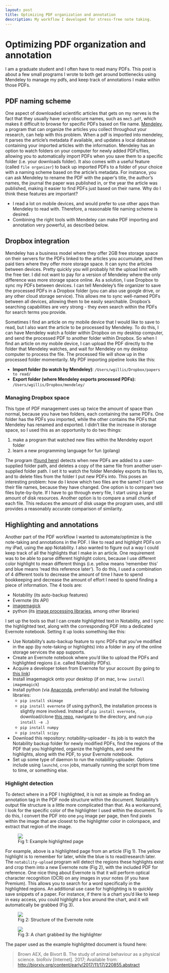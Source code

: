 ```yaml
---
layout: post
title: Optimizing PDF organization and annotation
description: My workflow I developed for stress-free note taking.
---
```

# Optimizing PDF organization and annotation

I am a graduate student and I often have to read many PDFs. This post is about a few small programs I wrote to both get around bottlenecks using Mendeley to manage my pdfs, and keep track of annotations I make within those PDFs.

## PDF naming scheme

One aspect of downloaded scientific articles that gets on my nerves is the fact that they usually have very obscure names, such as `mmc5.pdf`, which makes it difficult to browse for specific PDFs based on file name. [Mendeley](https://www.mendeley.com), a program that can organize the articles you collect throughout your research, can help with this problem. When a pdf is imported into mendeley, it parses the article’s metadata if available, and updates a local database containing your imported articles with the information. Mendeley has an option to watch folders on your computer for newly added PDFs/files, allowing you to automatically import PDFs when you save them to a specific folder (i.e. your downloads folder). It also comes with a useful feature (called `file organizer`) to back up imported PDFs to a folder of your choice with a naming scheme based on the article’s metadata. For instance, you can ask Mendeley to rename the PDF with the paper’s title, the author’s names, the journal the paper was published in, or the year the article was published, making it easier to find PDFs just based on their name. Why do I think these features are important?

- I read a lot on mobile devices, and would prefer to use other apps than Mendeley to read with. Therefore, a reasonable file naming scheme is desired.
- Combining the right tools with Mendeley can make PDF importing and annotation very powerful, as described below.

## Dropbox integration

Mendeley has a business model where they offer 2GB free storage space on their servers for the PDFs linked to the articles you accumulate, and then paid tiers where they offer more storage space. It can sync the articles between devices. Pretty quickly you will probably hit the upload limit with the free tier. I did not want to pay for a version of Mendeley where the only difference was more storage space online. As a solution, I use Dropbox to sync my PDFs between devices. I can tell Mendeley’s file organizer to save the processed PDFs in a Dropbox folder (you can also use google drive, or any other cloud storage service). This allows me to sync well-named PDFs between all devices, allowing them to be easily searchable. Dropbox’s searching capabilities are very strong - they even search within the PDFs for search terms you provide.

Sometimes I find an article on my mobile device that I would like to save to read, but I also want the article to be processed by Mendeley. To do this, I can have Mendeley watch a folder within Dropbox on my desktop computer, and send the processed PDF to another folder within Dropbox. So when I find an article on my mobile device, I can upload the PDF directly to the folder that Mendeley watches, and wait for Mendeley on my desktop computer to process the file. The processed file will show up in the processed folder momentarily.
My PDF importing pipeline looks like this:

- **Import folder (to watch by Mendeley)**: `/Users/wgillis/Dropbox/papers to read/`
- **Export folder (where Mendeley exports processed PDFs):** `/Users/wgillis/Dropbox/mendeley/`

### Managing Dropbox space

This type of PDF management uses up twice the amount of space than normal, because you have two folders, each containing the same PDFs. One folder has the PDFs you imported, while the other contains the PDFs that Mendeley has renamed and exported. I didn’t like the increase in storage space, so I used this as an opportunity to do two things:

1. make a program that watched new files within the Mendeley export folder
2. learn a new programming language for fun (golang)

The program ([found here](https://github.com/wingillis/mendeley-watcher)) detects when new PDFs are added to a user-supplied folder path, and deletes a copy of the same file from another user-supplied folder path. I set it to watch the folder Mendeley exports its files to, and to delete files from the folder I put new PDFs into. This poses an interesting problem: how do I know which two files are the same? I can’t use their file names, because they have changed. One option is to compare two files byte-by-byte. If I have to go through every file, I start using a large amount of disk resources. Another option is to compare a small chunk of each file. This reduces the amount of disk usage the program uses, and still provides a reasonably accurate comparison of similarity.

## Highlighting and annotations

Another part of the PDF workflow I wanted to automate/optimize is the note-taking and annotations in the PDF. I like to read and highlight PDFs on my iPad, using the app Notability. I also wanted to figure out a way I could keep track of all the highlights that I make in an article. One requirement was to be able to parse different highlight colors, because I use different color highlight to mean different things (i.e. yellow means ‘remember this’ and blue means ‘read this reference later’). To do this, I used a combination of 4 different tools to decrease the amount of time I have to spend bookkeeping and decrease the amount of effort I need to spend finding a piece of information. The 4 tools are:

- Notability (its auto-backup features)
- Evernote (its API)
- [imagemagick](https://www.imagemagick.org/script/index.php)
- python (its [image processing libraries](http://scikit-image.org/docs/dev/api/skimage.html), among other libraries)

I set up the tools so that I can create highlighted text in Notability, and I sync the highlighted text, along with the corresponding PDF into a dedicated Evernote notebook. Setting it up looks something like this:

- Use Notability’s auto-backup feature to sync PDFs that you’ve modified in the app (by note-taking or highlights) into a folder in any of the online storage services the app supports.
- Create an Evernote notebook where you’d like to upload the PDFs and highlighted regions (i.e. called Notability PDFs).
- Acquire a developer token from Evernote for your account (by going to [this link](https://www.evernote.com/api/DeveloperToken.action))
- Install imagemagick onto your desktop (if on mac, `brew install imagemagick`)
- Install python (via [Anaconda](https://www.anaconda.com/download), preferrably) and install the following libraries:
  - `pip install skimage`
  - `pip install evernote` (if using python3, the installation process is slightly more involved. Instead of `pip install evernote`, download/clone [this repo](https://github.com/evernote/evernote-sdk-python3), navigate to the directory, and run `pip install -e .`)
  - `pip install numpy`
  - `pip install scipy`
- Download this repository: notability-uploader - its job is to watch the Notability backup folder for newly modified PDFs, find the regions of the PDF that you highlighted, organize the highlights, and send the highlights, along with the PDF, to your Evernote notebook.
- Set up some type of daemon to run the notability-uploader. Options include using `launchd`, `cron` jobs, manually running the script from time to time, or something else.

### Highlight detection

To detect where in a PDF I highlighted, it is not as simple as finding an annotation tag in the PDF node structure within the document. Notability’s output file structure is a little more complicated than that. As a workaround, I look for the specific color of the highlighter I used within the document. To do this, I convert the PDF into one `png` image per page, then find pixels within the image that are closest to the highlighter color in colorspace, and extract that region of the image.

<figure>
<img src="https://d2mxuefqeaa7sj.cloudfront.net/s_C1CBA85C0F3ADE8D7493EBAFD81890EA7E72F14A432FAD5DD63CA577BB5C63F7_1512538979310_test0-1.png">
<figcaption>
Fig 1: Example highlighted page
</figcaption>
</figure>

For example, above is a highlighted page from an article (Fig 1). The yellow highlight is to remember for later, while the blue is to read/research later. The `notability-upload` program will detect the regions these highlights exist and crop them into a new Evernote note (Fig 2), with the included PDF for reference. One nice thing about Evernote is that it will perform optical character recognition (OCR) on any images in your notes (if you have Premium). This allows you to search for a word specifically in the highlighted regions. An additional use case for highlighting is to quickly save snippets of a paper. For instance, if there is a chart you’d like to keep in easy access, you could highlight a box around the chart, and it will automatically be grabbed (Fig 3).

<figure>
<img src="https://d2mxuefqeaa7sj.cloudfront.net/s_C1CBA85C0F3ADE8D7493EBAFD81890EA7E72F14A432FAD5DD63CA577BB5C63F7_1512539215856_Screen+Shot+2017-12-06+at+12.46.26+AM.png">
<figcaption>
Fig 2: Structure of the Evernote note
</figcaption>
</figure>

<figure>
<img src="https://d2mxuefqeaa7sj.cloudfront.net/s_C1CBA85C0F3ADE8D7493EBAFD81890EA7E72F14A432FAD5DD63CA577BB5C63F7_1512539524748_file.png">
<figcaption>
Fig 3: A chart grabbed by the highlighter
</figcaption>
</figure>

The paper used as the example highlighted document is found here:

> Brown AEX, de Bivort B. The study of animal behaviour as a physical science. bioRxiv [Internet]. 2017; Available from: http://biorxiv.org/content/early/2017/11/17/220855.abstract
